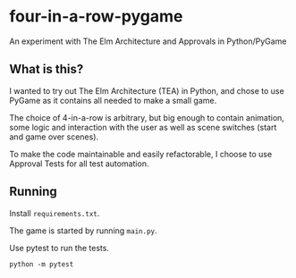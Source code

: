 # four-in-a-row-pygame
An experiment with The Elm Architecture and Approvals in Python/PyGame


What is this?
-------------

I wanted to try out The Elm Architecture (TEA) in Python, and chose to use PyGame as it contains all needed to make a small game.

The choice of 4-in-a-row is arbitrary, but big enough to contain animation, some logic and interaction with the user 
as well as scene switches (start and game over scenes).

To make the code maintainable and easily refactorable, I choose to use Approval Tests for all test automation.

Running
-------

Install `requirements.txt`.

The game is started by running `main.py`.

Use pytest to run the tests.

    python -m pytest


